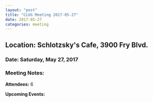 ```yaml
---
layout: "post"
title: "CLUG Meeting 2017-05-27"
date: 2017-05-27
categories: meeting
---
```


## Location: Schlotzsky's Cafe, 3900 Fry Blvd.

### Date: Saturday, May 27, 2017

### Meeting Notes:

**Attendees:** 6

**Upcoming Events:**
